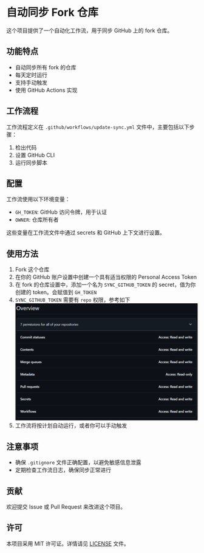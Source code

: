 # 自动同步 Fork 仓库

这个项目提供了一个自动化工作流，用于同步 GitHub 上的 fork 仓库。

## 功能特点

- 自动同步所有 fork 的仓库
- 每天定时运行
- 支持手动触发
- 使用 GitHub Actions 实现

## 工作流程

工作流程定义在 `.github/workflows/update-sync.yml` 文件中，主要包括以下步骤：

1. 检出代码
2. 设置 GitHub CLI
3. 运行同步脚本

## 配置

工作流使用以下环境变量：

- `GH_TOKEN`: GitHub 访问令牌，用于认证
- `OWNER`: 仓库所有者

这些变量在工作流文件中通过 secrets 和 GitHub 上下文进行设置。

## 使用方法

1. Fork 这个仓库
2. 在你的 GitHub 账户设置中创建一个具有适当权限的 Personal Access Token
3. 在 fork 的仓库设置中，添加一个名为 `SYNC_GITHUB_TOKEN` 的 secret，值为你创建的 token。会赋值到 `GH_TOKEN`
4. `SYNC_GITHUB_TOKEN` 需要有 `repo` 权限，参考如下
   ![permissions](permissions.png)
5. 工作流将按计划自动运行，或者你可以手动触发

## 注意事项

- 确保 `.gitignore` 文件正确配置，以避免敏感信息泄露
- 定期检查工作流日志，确保同步正常进行

## 贡献

欢迎提交 Issue 或 Pull Request 来改进这个项目。

## 许可

本项目采用 MIT 许可证。详情请见 [LICENSE](LICENSE) 文件。
